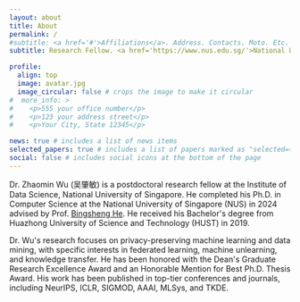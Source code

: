 ```yaml
---
layout: about
title: About
permalink: /
#subtitle: <a href='#'>Affiliations</a>. Address. Contacts. Moto. Etc.
subtitle: Research Fellow. <a href='https://www.nus.edu.sg/'>National University of Singapore</a>. zhaomin@nus.edu.sg

profile:
  align: top
  image: avatar.jpg
  image_circular: false # crops the image to make it circular
#  more_info: >
#    <p>555 your office number</p>
#    <p>123 your address street</p>
#    <p>Your City, State 12345</p>

news: true # includes a list of news items
selected_papers: true # includes a list of papers marked as "selected={true}"
social: false # includes social icons at the bottom of the page
---
```


Dr. Zhaomin Wu (吴肇敏) is a postdoctoral research fellow at the Institute of Data Science, National University of Singapore. He completed his Ph.D. in Computer Science at the National University of Singapore (NUS) in 2024 advised by Prof. [Bingsheng He](https://www.comp.nus.edu.sg/~hebs/). He received his Bachelor's degree from Huazhong University of Science and Technology (HUST) in 2019.

Dr. Wu's research focuses on privacy-preserving machine learning and data mining, with specific interests in federated learning, machine unlearning, and knowledge transfer. He has been honored with the Dean's Graduate Research Excellence Award and an Honorable Mention for Best Ph.D. Thesis Award. His work has been published in top-tier conferences and journals, including NeurIPS, ICLR, SIGMOD, AAAI, MLSys, and TKDE.

